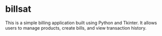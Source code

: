 # billsat
This is a simple billing application built using Python and Tkinter. It allows users to manage products, create bills, and view transaction history.
